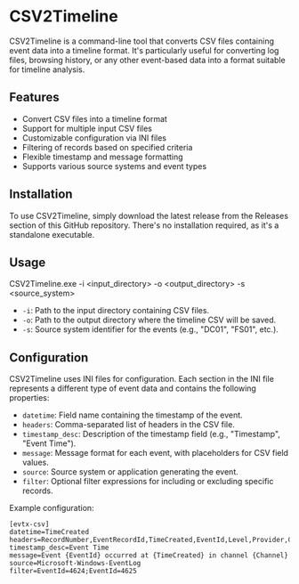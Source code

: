 # CSV2Timeline

CSV2Timeline is a command-line tool that converts CSV files containing event data into a timeline format. It's particularly useful for converting log files, browsing history, or any other event-based data into a format suitable for timeline analysis.

## Features

- Convert CSV files into a timeline format
- Support for multiple input CSV files
- Customizable configuration via INI files
- Filtering of records based on specified criteria
- Flexible timestamp and message formatting
- Supports various source systems and event types

## Installation

To use CSV2Timeline, simply download the latest release from the Releases section of this GitHub repository. There's no installation required, as it's a standalone executable.

## Usage
CSV2Timeline.exe -i <input_directory> -o <output_directory> -s <source_system>

- `-i`: Path to the input directory containing CSV files.
- `-o`: Path to the output directory where the timeline CSV will be saved.
- `-s`: Source system identifier for the events (e.g., "DC01", "FS01", etc.).

## Configuration

CSV2Timeline uses INI files for configuration. Each section in the INI file represents a different type of event data and contains the following properties:

- `datetime`: Field name containing the timestamp of the event.
- `headers`: Comma-separated list of headers in the CSV file.
- `timestamp_desc`: Description of the timestamp field (e.g., "Timestamp", "Event Time").
- `message`: Message format for each event, with placeholders for CSV field values.
- `source`: Source system or application generating the event.
- `filter`: Optional filter expressions for including or excluding specific records.

Example configuration:

```
[evtx-csv]
datetime=TimeCreated
headers=RecordNumber,EventRecordId,TimeCreated,EventId,Level,Provider,Channel
timestamp_desc=Event Time
message=Event {EventId} occurred at {TimeCreated} in channel {Channel}
source=Microsoft-Windows-EventLog
filter=EventId=4624;EventId=4625
```

